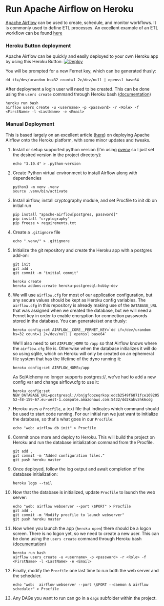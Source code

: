 # Run Apache Airflow on Heroku
[Apache Airflow](https://airflow.apache.org/) can be used to create, schedule, and monitor workflows.  It is commonly used to define ETL processes.  An excellent example of an ETL workflow can be found [here](https://gtoonstra.github.io/etl-with-airflow/etlexample.html)

### Heroku Button deployment
Apache Airflow can be quickly and easily deployed to your own Heroku app by using this Heroku Button:
[![Deploy](https://www.herokucdn.com/deploy/button.svg)](https://heroku.com/deploy)

You will be prompted for a new Fernet key, which can be generated thusly:

    dd if=/dev/urandom bs=32 count=1 2>/dev/null | openssl base64

After deployment a login user will need to be created.  This can be done using the `users create` command through Heroku bash ([documentation](https://airflow.apache.org/cli.html#create_user))
    
    heroku run bash
    airflow users create -u <username> -p <password> -r <Role> -f <FirstName> -l <LastName> -e <Email>
    

### Manual Deployment
This is based largely on an excellent article ([here](https://medium.com/@damesavram/running-airflow-on-heroku-ed1d28f8013d)) on deploying Apache Airflow onto the Heroku platform, with some minor updates and tweaks.


1. Install or setup supported python version (I'm using [pyenv](https://github.com/pyenv/pyenv) so I just set the desired version in the project directory):
    ```
    echo "3.10.4" > .python-version
    ```
1. Create Python virtual environment to install Airflow along with dependencies
    ```
    python3 -m venv .venv
    source .venv/bin/activate
    ```

1. Install airflow, install cryptography module, and set Procfile to init db on initial run
    ```
    pip install "apache-airflow[postgres, password]"
    pip install "cryptography"
    pip freeze > requirements.txt
    ```

1. Create a `.gitignore` file
    ```
    echo ".venv/" > .gitignore
    ```

1. Initialize the git repository and create the Heroku app with a postgres add-on:
    ```
    git init
    git add .
    git commit -m "initial commit"

    heroku create
    heroku addons:create heroku-postgresql:hobby-dev
    ```

1. We will use `airflow.cfg` for most of our application configuration, but any secure values should be kept as Heroku config variables.  The `airflow.cfg` in this repository is already making use of the `DATABASE_URL` that was assigned when we created the database, but we will need a Fernet key in order to enable encryption for connection passwords stored in the database.  You can generate/set one thusly:
    ```
    heroku config:set AIRFLOW__CORE__FERNET_KEY=`dd if=/dev/urandom bs=32 count=1 2>/dev/null | openssl base64`
    ```
    We'll also need to set `AIRFLOW_HOME` to `/app` so that Airflow knows where the `airflow.cfg` file is.  Otherwise when the database initializes it will do so using sqlite, which on Heroku will only be created on an ephemeral file system that has the lifetime of the dyno running it:
    ```
    heroku config:set AIRFLOW_HOME=/app
    ```
    As SqlAlchemy no longer supports postgres://, we've had to add a new config var and change airflow.cfg to use it:
    ```
    heroku config:set NEW_DATABASE_URL=postgresql://bnjgfcozeqrkop:edcb2549f6871fce169205651b4cabd5614f65a9ef1e4dfe486a1fb06015aa96@ec2-52-48-159-67.eu-west-1.compute.amazonaws.com:5432/dd2kakv5hk6cdg

1. Heroku uses a `Procfile`, a text file that indicates which command should be used to start code running.  For our initial run we just want to initialize the database, so that's what goes in our `Procfile`:
    ```
    echo "web: airflow db init" > Procfile
    ```

1. Commit once more and deploy to Heroku.  This will build the project on Heroku and run the database initialization command from the Procfile.  
    ```
    git add .
    git commit -m "Added configuration files."
    git push heroku master
    ```

1. Once deployed, follow the log output and await completion of the database initialization:
    ```
    heroku logs --tail
    ```

1. Now that the database is initialized, update `Procfile` to launch the web server:
    ```
    echo "web: airflow webserver --port \$PORT" > Procfile
    git add .
    git commit -m "Modify procfile to launch webserver"
    git push heroku master
    ```

1. Now when you launch the app (`heroku open`) there should be a logon screen.  There is no logon yet, so we need to create a new user.  This can be done using the `users create` command through Heroku bash ([documentation](https://airflow.apache.org/cli.html#create_user))
    ```
    heroku run bash
    airflow users create -u <username> -p <password> -r <Role> -f <FirstName> -l <LastName> -e <Email>
    ```

1. Finally, modify the `Procfile` one last time to run both the web server and the scheduler.  
    ```
    echo "web:  airflow webserver --port \$PORT --daemon & airflow scheduler" > Procfile
    ```

1. Any DAGs you want to run can go in a `dags` subfolder within the project.
